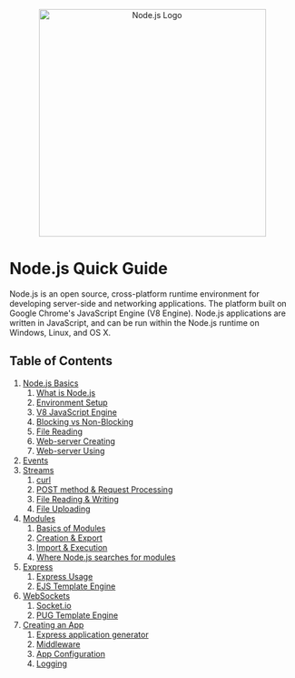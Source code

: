<p align="center">
    <img
      alt="Node.js Logo"
      src="https://nodejs.org/static/images/logo-light.svg"
      width="400"
    />
</p>

# Node.js Quick Guide

Node.js is an open source, cross-platform runtime environment for developing server-side and networking applications. The platform built on Google Chrome's JavaScript Engine (V8 Engine). Node.js applications are written in JavaScript, and can be run within the Node.js runtime on Windows, Linux, and OS X.

## Table of Contents
1. [Node.js Basics](./1-basics/index.md)
    1. [What is Node.js](./1-basics/1-what-is-nodejs/index.md)
    2. [Environment Setup](./1-basics/2-environment-setup/index.md)
    3. [V8 JavaScript Engine](./1-basics/3-v8-javascript-engine/index.md)
    4. [Blocking vs Non-Blocking](./1-basics/4-blocking-vs-non-blocking/index.md)
    5. [File Reading](./1-basics/5-file-reading/index.md)
    6. [Web-server Creating](./1-basics/6-web-server-creating/index.md)
    7. [Web-server Using](./1-basics/7-web-server-using/index.md)
2. [Events](./2-events/index.md)
3. [Streams](./3-streams/index.md)
   1. [curl](./3-streams/index.md#curl)
   2. [POST method & Request Processing](./3-streams/index.md#HTTP-метод-POST-и-способы-обработки-запроса)
   3. [File Reading & Writing](./3-streams/index.md#Чтение-из-файла-и-запись-в-файл)
   4. [File Uploading](./3-streams/index.md#Загрузка-файла-на-сервер)
4. [Modules](./4-modules/index.md)
   1. [Basics of Modules](./4-modules/index.md#Принцип-создания-модулей)
   2. [Creation & Export](./4-modules/index.md#Создание-и-экспортирование-модулей)
   3. [Import & Execution](./4-modules/index.md#Импорт-модулей-и-выполнение)
   4. [Where Node.js searches for modules](./4-modules/index.md#Где-Node.js-ищет-модули?!)
5. [Express](./5-express/index.md)
   1. [Express Usage](./5-express/index.md#Инициализация-и-использование)
   2. [EJS Template Engine](./5-express/index.md#Шаблонизатор-EJS)
6. [WebSockets](./6-websockets/index.md)
   1. [Socket.io](./6-websockets/index.md#Socket.io)
   2. [PUG Template Engine](./6-websockets/index.md#Pug-–-HTML-шаблонизатор)
7. [Creating an App](./7-creating-app/index.md)
   1. [Express application generator](./7-creating-app/index.md#Создание-каркаса-приложения)
   2. [Middleware](./7-creating-app/index.md#Middleware)
   3. [App Configuration](./7-creating-app/index.md#Конфигурация-приложения)
   4. [Logging](./7-creating-app/index.md#Логирование)